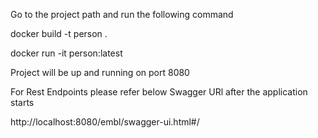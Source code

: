 Go to the project path and run the following command

docker build -t person .

docker run -it person:latest

Project will be up and running on port 8080

For Rest Endpoints please refer below Swagger URl after the application starts

http://localhost:8080/embl/swagger-ui.html#/
